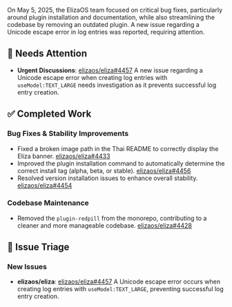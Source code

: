 On May 5, 2025, the ElizaOS team focused on critical bug fixes, particularly around plugin installation and documentation, while also streamlining the codebase by removing an outdated plugin. A new issue regarding a Unicode escape error in log entries was reported, requiring attention.

## 🚨 Needs Attention 
- **Urgent Discussions**: [elizaos/eliza#4457](https://github.com/elizaos/eliza/issues/4457) A new issue regarding a Unicode escape error when creating log entries with `useModel:TEXT_LARGE` needs investigation as it prevents successful log entry creation.

## ✅ Completed Work
### Bug Fixes & Stability Improvements
- Fixed a broken image path in the Thai README to correctly display the Eliza banner. [elizaos/eliza#4433](https://github.com/elizaos/eliza/pull/4433)
- Improved the plugin installation command to automatically determine the correct install tag (alpha, beta, or stable). [elizaos/eliza#4456](https://github.com/elizaos/eliza/pull/4456)
- Resolved version installation issues to enhance overall stability. [elizaos/eliza#4454](https://github.com/elizaos/eliza/pull/4454)

### Codebase Maintenance
- Removed the `plugin-redpill` from the monorepo, contributing to a cleaner and more manageable codebase. [elizaos/eliza#4428](https://github.com/elizaos/eliza/pull/4428)

## 🐞 Issue Triage
### New Issues
- **elizaos/eliza**: [elizaos/eliza#4457](https://github.com/elizaos/eliza/issues/4457) A Unicode escape error occurs when creating log entries with `useModel:TEXT_LARGE`, preventing successful log entry creation.